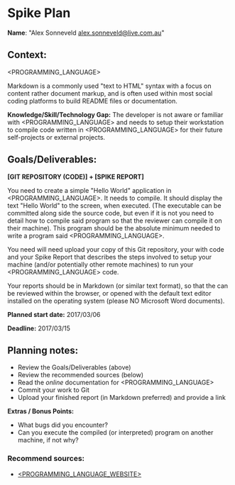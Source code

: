 Spike Plan
==============

**Name**: "Alex Sonneveld <alex.sonneveld@live.com.au>"

## Context:
<PROGRAMMING_LANGUAGE>

Markdown is a commonly used "text to HTML" syntax with a focus on content rather
document markup, and is often used within most social coding platforms to build
README files or documentation.

**Knowledge/Skill/Technology Gap:**
The developer is not aware or familiar with <PROGRAMMING_LANGUAGE> and needs to
setup their workstation to compile code written in <PROGRAMMING_LANGUAGE> for
their future self-projects or external projects.

## Goals/Deliverables:
**[GIT REPOSITORY (CODE)] + [SPIKE REPORT]**

You need to create a simple "Hello World" application in <PROGRAMMING_LANGUAGE>.
It needs to compile. It should display the text "Hello World" to the screen,
when executed. (The executable can be committed along side the source code,
but even if it is not you need to detail how to compile said program so that the
reviewer can compile it on their machine). This program should be the absolute
minimum needed to write a program said <PROGRAMMING_LANGUAGE>.

You need will need upload your copy of this Git repository, your with code and
your Spike Report that describes the steps involved to setup your machine
(and/or  potentially other remote machines) to run your <PROGRAMMING_LANGUAGE>
code.

Your reports should be in Markdown (or similar text format), so that the can be
reviewed within the browser, or opened with the default text editor installed on
the operating system (please NO Microsoft Word documents).

**Planned start date:**  2017/03/06

**Deadline:**  2017/03/15

## Planning notes:
- Review the Goals/Deliverables (above)
- Review the recommended sources (below)
- Read the _online_ documentation for <PROGRAMMING_LANGUAGE>
- Commit your work to Git
- Upload your finished report (in Markdown preferred) and provide a link

**Extras / Bonus Points:**

- What bugs did you encounter?
- Can you execute the compiled (or interpreted) program on another machine, if
  not why?

### Recommend sources:
- [<PROGRAMMING_LANGUAGE_WEBSITE>](<PROGRAMMING_LANGUAGE_WEBSITE_URL>)
